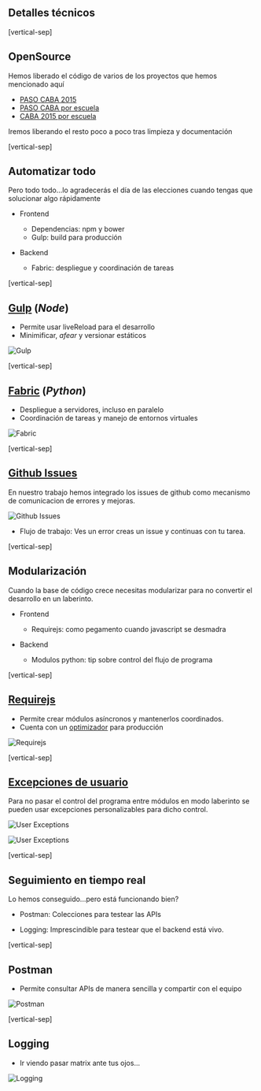 ## Detalles técnicos

[vertical-sep]

## OpenSource

Hemos liberado el código de varios de los proyectos que hemos mencionado aquí

* [PASO CABA 2015](https://github.com/lanacioncom/elecciones_2015_caba)
* [PASO CABA por escuela](https://github.com/lanacioncom/2015_PASO_CABA_polling_stations_map)
* [CABA 2015 por escuela](https://github.com/lanacioncom/2015_CABA_polling_stations_map)

Iremos liberando el resto poco a poco tras limpieza y documentación
<!-- .element: class="sm_note_med" -->

[vertical-sep]

## Automatizar todo

Pero todo todo...lo agradecerás el día de las elecciones 
cuando tengas que solucionar algo rápidamente

* Frontend
    * Dependencias: npm y bower
    * Gulp: build para producción

* Backend
    * Fabric: despliegue y coordinación de tareas

[vertical-sep]

## [Gulp](http://gulpjs.com/) (_Node_)

* Permite usar liveReload para el desarrollo
* Minimificar, _afear_ y versionar estáticos

![Gulp][gulp_img] <!-- .element: class="img_80" -->

[gulp_img]: images/gulp.jpg

[vertical-sep]

## [Fabric](http://www.fabfile.org/) (_Python_)

* Despliegue a servidores, incluso en paralelo
* Coordinación de tareas y manejo de entornos virtuales

![Fabric][fabric_img] <!-- .element: class="img_80" -->

[fabric_img]: images/fabric.jpg

[vertical-sep]

## [Github Issues](https://guides.github.com/features/issues/)

En nuestro trabajo hemos integrado los issues de github como mecanismo
de comunicacion de errores y mejoras.

![Github Issues][issues_img] <!-- .element: class="img_80" -->

[issues_img]: images/issues.jpg

* Flujo de trabajo: Ves un error creas un issue y continuas con tu tarea.
<!-- .element: class="sm_note" -->

[vertical-sep]

## Modularización 

Cuando la base de código crece necesitas modularizar para no convertir
el desarrollo en un laberinto.

* Frontend
    * Requirejs: como pegamento cuando javascript se desmadra

* Backend
    * Modulos python: tip sobre control del flujo de programa

[vertical-sep]

## [Requirejs](http://requirejs.org/)

* Permite crear módulos asíncronos y mantenerlos coordinados.
* Cuenta con un [optimizador](http://requirejs.org/docs/optimization.html) para producción

![Requirejs][require_img] <!-- .element: class="img_80" -->

[require_img]: images/requirejs.jpg

[vertical-sep]

## [Excepciones de usuario](https://docs.python.org/2/tutorial/errors.html)

Para no pasar el control del programa entre módulos en modo laberinto
se pueden usar excepciones personalizables para dicho control.

![User Exceptions][excep1_img] <!-- .element: class="img_70" -->

[excep1_img]: images/excep1.jpg

![User Exceptions][excep2_img] <!-- .element: class="img_70" -->

[excep2_img]: images/excep2.jpg

[vertical-sep]

## Seguimiento en tiempo real

Lo hemos conseguido...pero está funcionando bien?

* Postman: Colecciones para testear las APIs

* Logging: Imprescindible para testear que el backend está vivo.

[vertical-sep]

## Postman

* Permite consultar APIs de manera sencilla y compartir con el equipo

![Postman][postman_img] <!-- .element: class="img_80" -->

[postman_img]: images/postman.jpg

[vertical-sep]

## Logging

* Ir viendo pasar matrix ante tus ojos...

![Logging][log_img] <!-- .element: class="img_80" -->

[log_img]: images/logging.jpg

